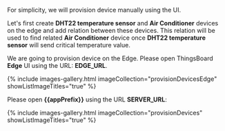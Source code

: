 For simplicity, we will provision device manually using the UI.

Let's first create **DHT22 temperature sensor** and **Air Conditioner** devices on the edge and add relation between these devices. This relation will be used to find related **Air Conditioner** device once **DHT22 temperature sensor** will send critical temperature value.

We are going to provision device on the Edge. Please open ThingsBoard **Edge** UI using the URL: **EDGE_URL**.

{% include images-gallery.html imageCollection="provisionDevicesEdge" showListImageTitles="true" %}

Please open **{{appPrefix}}** using the URL **SERVER_URL**:

{% include images-gallery.html imageCollection="provisionDevices" showListImageTitles="true" %}